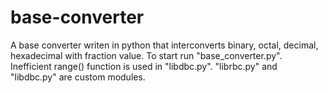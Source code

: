 # base-converter
A base converter writen in python that interconverts binary, octal, decimal, hexadecimal with fraction value. To start run "base_converter.py". Inefficient range() function is used in "libdbc.py". "librbc.py" and "libdbc.py" are custom modules.
